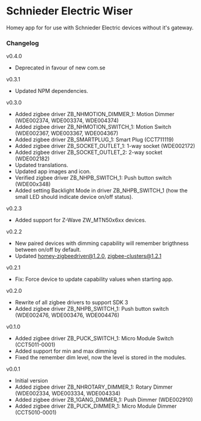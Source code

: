 # Schnieder Electric Wiser

Homey app for for use with Schnieder Electric devices without it's gateway.

### Changelog
v0.4.0
- Deprecated in favour of new com.se

v0.3.1
- Updated NPM dependencies.

v0.3.0
- Added zigbee driver ZB_NHMOTION_DIMMER_1: Motion Dimmer (WDE002374, WDE003374, WDE004374)
- Added zigbee driver ZB_NHMOTION_SWITCH_1: Motion Switch (WDE002367, WDE003367, WDE004367)
- Added zigbee driver ZB_SMARTPLUG_1: Smart Plug (CCT711119)
- Added zigbee driver ZB_SOCKET_OUTLET_1: 1-way socket (WDE002172)
- Added zigbee driver ZB_SOCKET_OUTLET_2: 2-way socket (WDE002182)
- Updated translations.
- Updated app images and icon.
- Verified zigbee driver ZB_NHPB_SWITCH_1: Push button switch (WDE00x348)
- Added setting Backlight Mode in driver ZB_NHPB_SWITCH_1 (how the small LED should indicate device on/off status).

v0.2.3
- Added support for Z-Wave ZW_MTN50x6xx devices.

v0.2.2
- New paired devices with dimming capability will remember brigthness between on/off by default.
- Updated homey-zigbeedriver@1.2.0, zigbee-clusters@1.2.1

v0.2.1
- Fix: Force device to update capability values when starting app.

v0.2.0
- Rewrite of all zigbee drivers to support SDK 3
- Added zigbee driver ZB_NHPB_SWITCH_1: Push button switch (WDE002476, WDE003476, WDE004476)

v0.1.0
- Added zigbee driver ZB_PUCK_SWITCH_1: Micro Module Switch (CCT5011-0001)
- Added support for min and max dimming
- Fixed the remember dim level, now the level is stored in the modules.

v0.0.1
- Initial version
- Added zigbee driver ZB_NHROTARY_DIMMER_1: Rotary Dimmer (WDE002334, WDE003334, WDE004334)
- Added zigbee driver ZB_1GANG_DIMMER_1: Push Dimmer (WDE002910)
- Added zigbee driver ZB_PUCK_DIMMER_1: Micro Module Dimmer (CCT5010-0001)
